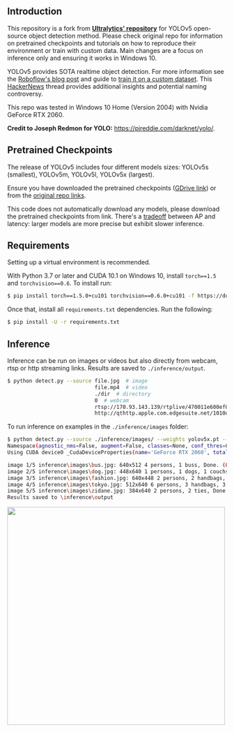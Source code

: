 ## Introduction

This repository is a fork from [**Ultralytics' repository**](https://github.com/ultralytics/yolov5) for YOLOv5 open-source object detection method. Please check original repo for information on pretrained checkpoints and tutorials on how to reproduce their environment or train with custom data. Main changes are a focus on inference only and ensuring it works in Windows 10.

YOLOv5 provides SOTA realtime object detection. For more information see the [Roboflow's blog post](https://blog.roboflow.ai/yolov5-is-here/) and guide to [train it on a custom dataset](https://blog.roboflow.ai/how-to-train-yolov5-on-a-custom-dataset/). This [HackerNews]() thread provides additional insights and potential naming controversy. 

This repo was tested in Windows 10 Home (Version 2004) with Nvidia GeForce RTX 2060.

**Credit to Joseph Redmon for YOLO:** https://pjreddie.com/darknet/yolo/.


## Pretrained Checkpoints

The release of YOLOv5 includes four different models sizes: YOLOv5s (smallest), YOLOv5m, YOLOv5l, YOLOv5x (largest).

Ensure you have downloaded the pretrained checkpoints ([GDrive link](https://drive.google.com/drive/folders/1zzc230IK3s0AB3Pvi2UF30JQYDm2rDpW?usp=sharing)) or from the [original repo links](https://drive.google.com/drive/folders/1Drs_Aiu7xx6S-ix95f9kNsA6ueKRpN2J).

This code does not automatically download any models, please download the pretrained checkpoints from link. There's a [tradeoff](https://user-images.githubusercontent.com/26833433/84200349-729f2680-aa5b-11ea-8f9a-604c9e01a658.png) between AP and latency: larger models are more precise but exhibit slower inference. 


## Requirements

Setting up a virtual environment is recommended.

With Python 3.7 or later and CUDA 10.1 on Windows 10, install `torch==1.5` and `torchvision==0.6`. To install run:

```bash
$ pip install torch==1.5.0+cu101 torchvision==0.6.0+cu101 -f https://download.pytorch.org/whl/torch_stable.html
```

Once that, install all `requirements.txt` dependencies. Run the following:

```bash
$ pip install -U -r requirements.txt
```


## Inference

Inference can be run on images or videos but also directly from webcam, rtsp or http streaming links. Results are saved to `./inference/output`.

```bash
$ python detect.py --source file.jpg  # image 
                            file.mp4  # video
                            ./dir  # directory
                            0  # webcam
                            rtsp://170.93.143.139/rtplive/470011e600ef003a004ee33696235daa  # rtsp stream
                            http://qthttp.apple.com.edgesuite.net/1010qwoeiuryfg/sl.m3u8  # http stream
```

To run inference on examples in the `./inference/images` folder:

```bash
$ python detect.py --source ./inference/images/ --weights yolov5x.pt --conf 0.4
Namespace(agnostic_nms=False, augment=False, classes=None, conf_thres=0.4, device='', fourcc='mp4v', half=False, img_size=640, iou_thres=0.5, output='inference/output', save_txt=False, source='./inference/images/', view_img=False, weights='yolov5x.pt')
Using CUDA device0 _CudaDeviceProperties(name='GeForce RTX 2060', total_memory=6144MB)

image 1/5 inference\images\bus.jpg: 640x512 4 persons, 1 buss, Done. (0.072s)
image 2/5 inference\images\dog.jpg: 448x640 1 persons, 1 dogs, 1 couchs, Done. (0.057s)
image 3/5 inference\images\fashion.jpg: 640x448 2 persons, 2 handbags, Done. (0.058s)
image 4/5 inference\images\tokyo.jpg: 512x640 6 persons, 3 handbags, 3 ties, 1 books, Done. (0.056s)
image 5/5 inference\images\zidane.jpg: 384x640 2 persons, 2 ties, Done. (0.047s)
Results saved to \inference\output
```

<img src="https://user-images.githubusercontent.com/16304630/84706283-99c29000-af54-11ea-901b-f86bb3db9690.jpg" width="500">  
